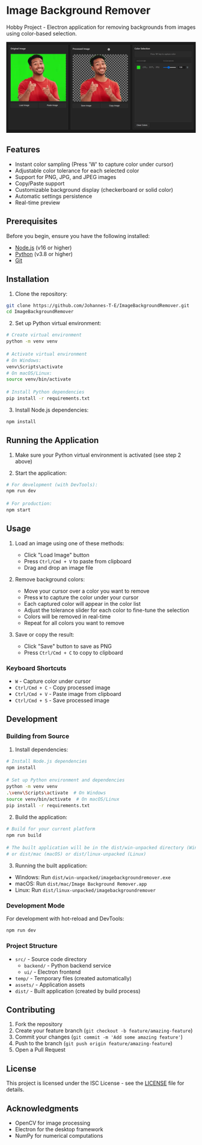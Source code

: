 # Image Background Remover

Hobby Project - Electron application for removing backgrounds from images using color-based selection.

![Application Screenshot](assets/UI_Screenshot.png)

## Features

- Instant color sampling (Press 'W' to capture color under cursor)
- Adjustable color tolerance for each selected color
- Support for PNG, JPG, and JPEG images
- Copy/Paste support
- Customizable background display (checkerboard or solid color)
- Automatic settings persistence
- Real-time preview

## Prerequisites

Before you begin, ensure you have the following installed:
- [Node.js](https://nodejs.org/) (v16 or higher)
- [Python](https://www.python.org/) (v3.8 or higher)
- [Git](https://git-scm.com/)

## Installation

1. Clone the repository:
```bash
git clone https://github.com/Johannes-T-E/ImageBackgroundRemover.git
cd ImageBackgroundRemover
```

2. Set up Python virtual environment:
```bash
# Create virtual environment
python -m venv venv

# Activate virtual environment
# On Windows:
venv\Scripts\activate
# On macOS/Linux:
source venv/bin/activate

# Install Python dependencies
pip install -r requirements.txt
```

3. Install Node.js dependencies:
```bash
npm install
```

## Running the Application

1. Make sure your Python virtual environment is activated (see step 2 above)

2. Start the application:
```bash
# For development (with DevTools):
npm run dev

# For production:
npm start
```

## Usage

1. Load an image using one of these methods:
   - Click "Load Image" button
   - Press `Ctrl/Cmd + V` to paste from clipboard
   - Drag and drop an image file

2. Remove background colors:
   - Move your cursor over a color you want to remove
   - Press `W` to capture the color under your cursor
   - Each captured color will appear in the color list
   - Adjust the tolerance slider for each color to fine-tune the selection
   - Colors will be removed in real-time
   - Repeat for all colors you want to remove

3. Save or copy the result:
   - Click "Save" button to save as PNG
   - Press `Ctrl/Cmd + C` to copy to clipboard

### Keyboard Shortcuts

- `W` - Capture color under cursor
- `Ctrl/Cmd + C` - Copy processed image
- `Ctrl/Cmd + V` - Paste image from clipboard
- `Ctrl/Cmd + S` - Save processed image

## Development

### Building from Source

1. Install dependencies:
```bash
# Install Node.js dependencies
npm install

# Set up Python environment and dependencies
python -m venv venv
.\venv\Scripts\activate  # On Windows
source venv/bin/activate  # On macOS/Linux
pip install -r requirements.txt
```

2. Build the application:
```bash
# Build for your current platform
npm run build

# The built application will be in the dist/win-unpacked directory (Windows)
# or dist/mac (macOS) or dist/linux-unpacked (Linux)
```

3. Running the built application:
- Windows: Run `dist/win-unpacked/imagebackgroundremover.exe`
- macOS: Run `dist/mac/Image Background Remover.app`
- Linux: Run `dist/linux-unpacked/imagebackgroundremover`

### Development Mode

For development with hot-reload and DevTools:
```bash
npm run dev
```

### Project Structure

- `src/` - Source code directory
  - `backend/` - Python backend service
  - `ui/` - Electron frontend
- `temp/` - Temporary files (created automatically)
- `assets/` - Application assets
- `dist/` - Built application (created by build process)

## Contributing

1. Fork the repository
2. Create your feature branch (`git checkout -b feature/amazing-feature`)
3. Commit your changes (`git commit -m 'Add some amazing feature'`)
4. Push to the branch (`git push origin feature/amazing-feature`)
5. Open a Pull Request

## License

This project is licensed under the ISC License - see the [LICENSE](LICENSE) file for details.

## Acknowledgments

- OpenCV for image processing
- Electron for the desktop framework
- NumPy for numerical computations 